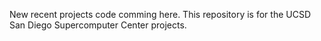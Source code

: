New recent projects code comming here.
This repository is for the UCSD San Diego Supercomputer Center projects.

